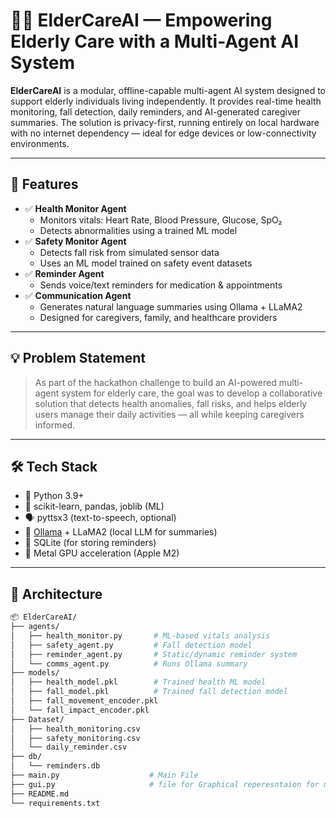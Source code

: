 # 👵🧠 ElderCareAI — Empowering Elderly Care with a Multi-Agent AI System

**ElderCareAI** is a modular, offline-capable multi-agent AI system designed to support elderly individuals living independently. It provides real-time health monitoring, fall detection, daily reminders, and AI-generated caregiver summaries. The solution is privacy-first, running entirely on local hardware with no internet dependency — ideal for edge devices or low-connectivity environments.

---

## 🧩 Features

- ✅ **Health Monitor Agent**
  - Monitors vitals: Heart Rate, Blood Pressure, Glucose, SpO₂
  - Detects abnormalities using a trained ML model
- ✅ **Safety Monitor Agent**
  - Detects fall risk from simulated sensor data
  - Uses an ML model trained on safety event datasets
- ✅ **Reminder Agent**
  - Sends voice/text reminders for medication & appointments
- ✅ **Communication Agent**
  - Generates natural language summaries using Ollama + LLaMA2
  - Designed for caregivers, family, and healthcare providers

---

## 💡 Problem Statement

> As part of the hackathon challenge to build an AI-powered multi-agent system for elderly care, the goal was to develop a collaborative solution that detects health anomalies, fall risks, and helps elderly users manage their daily activities — all while keeping caregivers informed.

---

## 🛠 Tech Stack

- 🐍 Python 3.9+
- 🎯 scikit-learn, pandas, joblib (ML)
- 🗣️ pyttsx3 (text-to-speech, optional)
- 🧠 [Ollama](https://ollama.com) + LLaMA2 (local LLM for summaries)
- 💽 SQLite (for storing reminders)
- 🍏 Metal GPU acceleration (Apple M2)

---

## 🧠 Architecture

```bash
📦 ElderCareAI/
├── agents/
│   ├── health_monitor.py       # ML-based vitals analysis
│   ├── safety_agent.py         # Fall detection model
│   ├── reminder_agent.py       # Static/dynamic reminder system
│   └── comms_agent.py          # Runs Ollama summary
├── models/
│   ├── health_model.pkl        # Trained health ML model
│   ├── fall_model.pkl          # Trained fall detection model
│   ├── fall_movement_encoder.pkl
│   └── fall_impact_encoder.pkl
├── Dataset/
│   ├── health_monitoring.csv
│   ├── safety_monitoring.csv
│   └── daily_reminder.csv
├── db/
│   └── reminders.db
├── main.py                    # Main File
├── gui.py                     # file for Graphical reperesntaion for mac, windows and other devices            
├── README.md
└── requirements.txt
